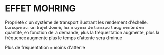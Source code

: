 # EFFET MOHRING

Propriété d'un système de transport illustrant les rendement d'échelle. Lorsque sur un trajet donné, les moyens de transport augmentent en quantité, en fonction de la demande, plus la fréquentation augmente, plus la fréquence augmente plus le temps d'attente sera diminué

Plus de fréquentation = moins d'attente
